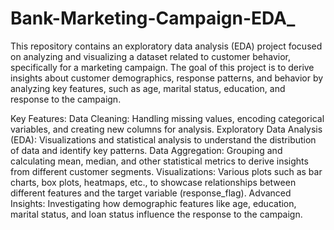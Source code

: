 # Bank-Marketing-Campaign-EDA_

This repository contains an exploratory data analysis (EDA) project focused on analyzing and visualizing a dataset related to customer behavior, specifically for a marketing campaign. The goal of this project is to derive insights about customer demographics, response patterns, and behavior by analyzing key features, such as age, marital status, education, and response to the campaign.

Key Features:
Data Cleaning: Handling missing values, encoding categorical variables, and creating new columns for analysis.
Exploratory Data Analysis (EDA): Visualizations and statistical analysis to understand the distribution of data and identify key patterns.
Data Aggregation: Grouping and calculating mean, median, and other statistical metrics to derive insights from different customer segments.
Visualizations: Various plots such as bar charts, box plots, heatmaps, etc., to showcase relationships between different features and the target variable (response_flag).
Advanced Insights: Investigating how demographic features like age, education, marital status, and loan status influence the response to the campaign.
